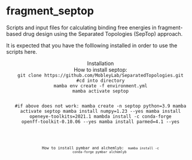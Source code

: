 # fragment_septop
Scripts and input files for calculating binding free energies in fragment-based drug design using the Separated Topologies (SepTop) approach.

It is expected that you have the folllowing installed in order to use the scripts here.

<header>Installation<header>
How to install septop:
<code>
git clone https://github.com/MobleyLab/SeparatedTopologies.git
#cd into directory
mamba env create -f environment.yml
mamba activate septop


#if above does not work:
mamba create -n septop python=3.9
mamba activate septop
mamba install numpy=1.23 --yes
mamba install openeye-toolkits=2021.1
mambda install -c conda-forge openff-toolkit-0.10.06 --yes
mamba install parmed=4.1 --yes

<code>

How to install pymbar and alchemlyb:
<code>
mamba install -c conda-forge pymbar alchemlyb
<code>